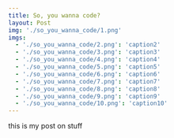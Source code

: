 ```yaml
---
title: So, you wanna code?
layout: Post
img: './so_you_wanna_code/1.png'
imgs:
  - './so_you_wanna_code/2.png': 'caption2'
  - './so_you_wanna_code/3.png': 'caption3'
  - './so_you_wanna_code/4.png': 'caption4'
  - './so_you_wanna_code/5.png': 'caption5'
  - './so_you_wanna_code/6.png': 'caption6'
  - './so_you_wanna_code/7.png': 'caption7'
  - './so_you_wanna_code/8.png': 'caption8'
  - './so_you_wanna_code/9.png': 'caption9'
  - './so_you_wanna_code/10.png': 'caption10'
---
```


this is my post on stuff
<!--
![hello image](./so_you_wanna_code/1.png)
-->